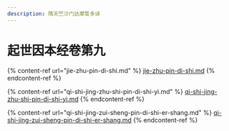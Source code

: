```yaml
---
description: 隋天竺沙门达摩笈多译
---
```


# 起世因本经卷第九

{% content-ref url="jie-zhu-pin-di-shi.md" %}
[jie-zhu-pin-di-shi.md](jie-zhu-pin-di-shi.md)
{% endcontent-ref %}

{% content-ref url="qi-shi-jing-zhu-shi-pin-di-shi-yi.md" %}
[qi-shi-jing-zhu-shi-pin-di-shi-yi.md](qi-shi-jing-zhu-shi-pin-di-shi-yi.md)
{% endcontent-ref %}

{% content-ref url="qi-shi-jing-zui-sheng-pin-di-shi-er-shang.md" %}
[qi-shi-jing-zui-sheng-pin-di-shi-er-shang.md](qi-shi-jing-zui-sheng-pin-di-shi-er-shang.md)
{% endcontent-ref %}

